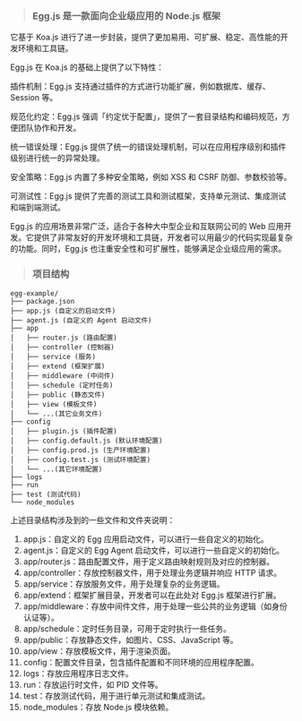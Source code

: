 <!--
 * @Author: mengkun822 1197235402@qq.com
 * @Date: 2023-06-08 19:34:20
 * @LastEditors: mengkun822 1197235402@qq.com
 * @LastEditTime: 2023-06-08 19:38:58
 * @FilePath: \knowledge_planet\docs\md\idea-plugin\Express\Egg.md
 * @Description: 这是默认设置,请设置`customMade`, 打开koroFileHeader查看配置 进行设置: https://github.com/OBKoro1/koro1FileHeader/wiki/%E9%85%8D%E7%BD%AE
-->

> ### Egg.js 是一款面向企业级应用的 Node.js 框架

它基于 Koa.js 进行了进一步封装，提供了更加易用、可扩展、稳定、高性能的开发环境和工具链。

Egg.js 在 Koa.js 的基础上提供了以下特性：

插件机制：Egg.js 支持通过插件的方式进行功能扩展，例如数据库、缓存、Session 等。

规范化约定：Egg.js 强调「约定优于配置」，提供了一套目录结构和编码规范，方便团队协作和开发。

统一错误处理：Egg.js 提供了统一的错误处理机制，可以在应用程序级别和插件级别进行统一的异常处理。

安全策略：Egg.js 内置了多种安全策略，例如 XSS 和 CSRF 防御、参数校验等。

可测试性：Egg.js 提供了完善的测试工具和测试框架，支持单元测试、集成测试和端到端测试。

Egg.js 的应用场景非常广泛，适合于各种大中型企业和互联网公司的 Web 应用开发。它提供了非常友好的开发环境和工具链，开发者可以用最少的代码实现最复杂的功能。同时，Egg.js 也注重安全性和可扩展性，能够满足企业级应用的需求。

> ### 项目结构

```
egg-example/
├── package.json
├── app.js (自定义的启动文件)
├── agent.js (自定义的 Agent 启动文件)
├── app
│   ├── router.js (路由配置)
│   ├── controller (控制器)
│   ├── service (服务)
│   ├── extend (框架扩展)
│   ├── middleware (中间件)
│   ├── schedule (定时任务)
│   ├── public (静态文件)
│   ├── view (模板文件)
│   └── ...(其它业务文件)
├── config
│   ├── plugin.js (插件配置)
│   ├── config.default.js (默认环境配置)
│   ├── config.prod.js (生产环境配置)
│   ├── config.test.js (测试环境配置)
│   └── ...(其它环境配置)
├── logs
├── run
├── test (测试代码)
└── node_modules
```

上述目录结构涉及到的一些文件和文件夹说明：

1. app.js：自定义的 Egg 应用启动文件，可以进行一些自定义的初始化。
2. agent.js：自定义的 Egg Agent 启动文件，可以进行一些自定义的初始化。
3. app/router.js：路由配置文件，用于定义路由映射规则及对应的控制器。
4. app/controller：存放控制器文件，用于处理业务逻辑并响应 HTTP 请求。
5. app/service：存放服务文件，用于处理复杂的业务逻辑。
6. app/extend：框架扩展目录，开发者可以在此处对 Egg.js 框架进行扩展。
7. app/middleware：存放中间件文件，用于处理一些公共的业务逻辑（如身份认证等）。
8. app/schedule：定时任务目录，可用于定时执行一些任务。
9. app/public：存放静态文件，如图片、CSS、JavaScript 等。
10. app/view：存放模板文件，用于渲染页面。
11. config：配置文件目录，包含插件配置和不同环境的应用程序配置。
12. logs：存放应用程序日志文件。
13. run：存放运行时文件，如 PID 文件等。
14. test：存放测试代码，用于进行单元测试和集成测试。
15. node_modules：存放 Node.js 模块依赖。

